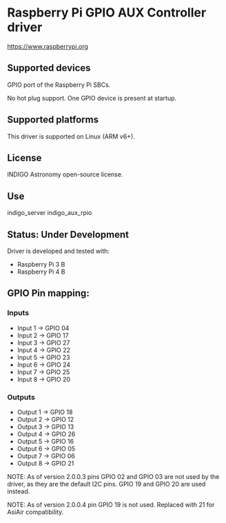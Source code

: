 # Raspberry Pi GPIO AUX Controller driver

https://www.raspberrypi.org

## Supported devices

GPIO port of the Raspberry Pi SBCs.

No hot plug support. One GPIO device is present at startup.

## Supported platforms

This driver is supported on Linux (ARM v6+).

## License

INDIGO Astronomy open-source license.

## Use

indigo_server indigo_aux_rpio

## Status: Under Development

Driver is developed and tested with:
* Raspberry Pi 3 B
* Raspberry Pi 4 B

## GPIO Pin mapping:

### Inputs
* Input 1 -> GPIO 04
* Input 2 -> GPIO 17
* Input 3 -> GPIO 27
* Input 4 -> GPIO 22
* Input 5 -> GPIO 23
* Input 6 -> GPIO 24
* Input 7 -> GPIO 25
* Input 8 -> GPIO 20

### Outputs
* Output 1 -> GPIO 18
* Output 2 -> GPIO 12
* Output 3 -> GPIO 13
* Output 4 -> GPIO 26
* Output 5 -> GPIO 16
* Output 6 -> GPIO 05
* Output 7 -> GPIO 06
* Output 8 -> GPIO 21

NOTE: As of version 2.0.0.3 pins GPIO 02 and GPIO 03 are not used by the driver, as they are the default I2C pins.
GPIO 19 and GPIO 20 are used instead.

NOTE: As of version 2.0.0.4 pin GPIO 19 is not used. Replaced with 21 for AsiAir compatibility.
